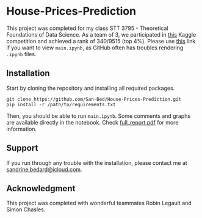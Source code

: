 # House-Prices-Prediction

This project was completed for my class STT 3795 - Theoretical Foundations of Data Science. As a team of 3, we participated in [this](https://www.kaggle.com/c/house-prices-advanced-regression-techniques) Kaggle competition and achieved a rank of 340/9515 (top 4%). Please use [this](https://nbviewer.jupyter.org/github/San-Bed/House-Prices-Prediction/blob/main/main.ipynb) link if you want to view `main.ipynb`, as GitHub often has troubles rendering `.ipynb` files.

## Installation

Start by cloning the repository and installing all required packages.

```
git clone https://github.com/San-Bed/House-Prices-Prediction.git 
pip install -r /path/to/requirements.txt 
```

Then, you should be able to run `main.ipynb`. Some comments and graphs are available directly in the notebook. Check [full_report.pdf](https://github.com/San-Bed/House-Prices-Prediction/blob/main/full_report.pdf) for more information.

## Support

If you run through any trouble with the installation, please contact me at [sandrine.bedard@icloud.com](mailto:sandrine.bedard@icloud.com]).

## Acknowledgment
This project was completed with wonderful teammates Robin Legault and Simon Chasles. 
